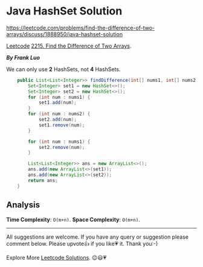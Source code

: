# Java HashSet Solution

https://leetcode.com/problems/find-the-difference-of-two-arrays/discuss/1888950/java-hashset-solution

[Leetcode](https://leetcode-cn.com/) [2215. Find the Difference of Two Arrays](https://leetcode.com/problems/find-the-difference-of-two-arrays/).

***By Frank Luo***

We can only use **2** HashSets, not **4** HashSets.

```java
    public List<List<Integer>> findDifference(int[] nums1, int[] nums2) {
        Set<Integer> set1 = new HashSet<>();
        Set<Integer> set2 = new HashSet<>();
        for (int num : nums1) {
            set1.add(num);
        }
        for (int num : nums2) {
            set2.add(num);
            set1.remove(num);
        }

        for (int num : nums1) {
            set2.remove(num);
        }

        List<List<Integer>> ans = new ArrayList<>();
        ans.add(new ArrayList<>(set1));
        ans.add(new ArrayList<>(set2));
        return ans;        
    }
```

## Analysis

**Time Complexity**: `O(m+n)`.
**Space Complexity**: `O(m+n)`.

------------

All suggestions are welcome. 
If you have any query or suggestion please comment below.
Please upvote👍 if you like💗 it. Thank you:-)

Explore More [Leetcode Solutions](https://leetcode.com/discuss/general-discussion/1868912/My-Leetcode-Solutions-All-In-One). 😉😃💗
